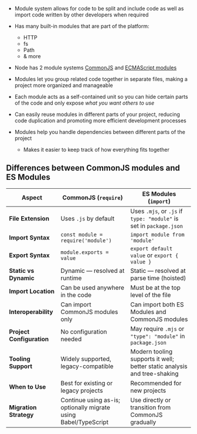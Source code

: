 - Module system allows for code to be split and include code as well as import code written by other developers when required
- Has many built-in modules that are part of the platform:
  - HTTP
  - fs
  - Path
  - & more
- Node has 2 module systems [CommonJS](CommonJS.md) and [ECMAScript modules](#ESM.md)

- Modules let you group related code together in separate files, making a project more organized and manageable
- Each module acts as a self-contained unit so you can hide certain parts of the code and only expose _what you want others to use_
- Can easily reuse modules in different parts of your project, reducing code duplication and promoting more efficient development processes
- Modules help you handle dependencies between different parts of the project
  - Makes it easier to keep track of how everything fits together

## Differences between CommonJS modules and ES Modules

| Aspect                     | CommonJS (`require`)                                                          | ES Modules (`import`)                                                        |
|----------------------------|--------------------------------------------------------------------------------|------------------------------------------------------------------------------|
| **File Extension**         | Uses `.js` by default                                                         | Uses `.mjs`, or `.js` if `type: "module"` is set in `package.json`           |
| **Import Syntax**          | `const module = require('module')`                                            | `import module from 'module'`                                               |
| **Export Syntax**          | `module.exports = value`                                                      | `export default value` or `export { value }`                                |
| **Static vs Dynamic**      | Dynamic — resolved at runtime                                                 | Static — resolved at parse time (hoisted)                                   |
| **Import Location**        | Can be used anywhere in the code                                              | Must be at the top level of the file                                        |
| **Interoperability**       | Can import CommonJS modules only                                              | Can import both ES Modules and CommonJS modules                             |
| **Project Configuration**  | No configuration needed                                                       | May require `.mjs` or `"type": "module"` in `package.json`                  |
| **Tooling Support**        | Widely supported, legacy-compatible                                           | Modern tooling supports it well; better static analysis and tree-shaking     |
| **When to Use**            | Best for existing or legacy projects                                          | Recommended for new projects                                                |
| **Migration Strategy**     | Continue using as-is; optionally migrate using Babel/TypeScript                | Use directly or transition from CommonJS gradually                          |
